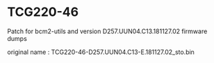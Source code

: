 # TCG220-46
Patch for bcm2-utils and version D257.UUN04.C13.181127.02 firmware dumps

original name : TCG220-46-D257.UUN04.C13-E.181127.02_sto.bin
